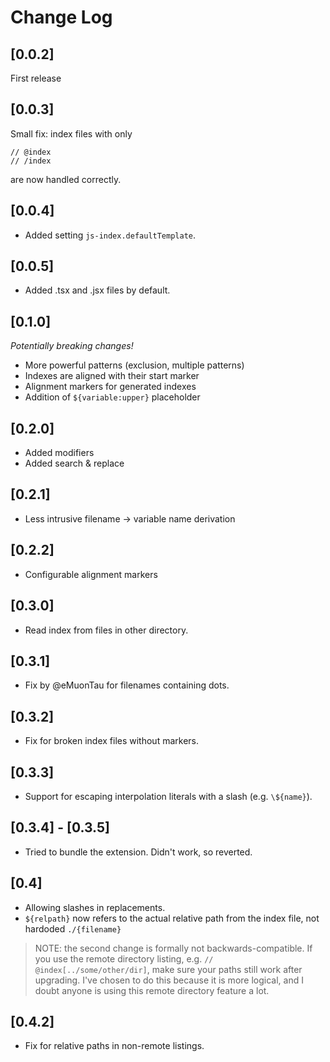 # Change Log

## [0.0.2]

First release

## [0.0.3]

Small fix: index files with only

```
// @index
// /index
```

are now handled correctly.

## [0.0.4]

- Added setting `js-index.defaultTemplate`.

## [0.0.5]

- Added .tsx and .jsx files by default.

## [0.1.0]

*Potentially breaking changes!*

- More powerful patterns (exclusion, multiple patterns)
- Indexes are aligned with their start marker
- Alignment markers for generated indexes
- Addition of `${variable:upper}` placeholder

## [0.2.0]

- Added modifiers
- Added search & replace

## [0.2.1]

- Less intrusive filename -> variable name derivation

## [0.2.2]

- Configurable alignment markers

## [0.3.0]

- Read index from files in other directory.

## [0.3.1]

- Fix by @eMuonTau for filenames containing dots.

## [0.3.2]

- Fix for broken index files without markers.

## [0.3.3]

- Support for escaping interpolation literals with a slash (e.g. `\${name}`).

## [0.3.4] - [0.3.5]

- Tried to bundle the extension. Didn't work, so reverted.

## [0.4]

- Allowing slashes in replacements.
- `${relpath}` now refers to the actual relative path from the index file, not hardoded `./{filename}`

> NOTE: the second change is formally not backwards-compatible. If you use the remote directory listing, e.g. `// @index[../some/other/dir]`, make sure your paths still work after upgrading. I've chosen to do this because it is more logical, and I doubt anyone is using this remote directory feature a lot.

## [0.4.2]

- Fix for relative paths in non-remote listings.